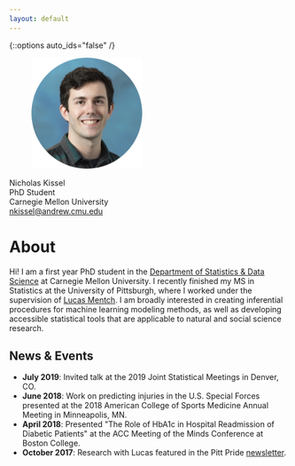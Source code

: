 ```yaml
---
layout: default
---
```


{::options auto_ids="false" /}

<figure>
    <img src='headshot.png' alt='missing' width='200' title='Me!' />
</figure>

  
Nicholas Kissel  
PhD Student  
Carnegie Mellon University  
nkissel@andrew.cmu.edu  


# About

<!-- <figure>
    <img src='headshot.png' alt='missing' width='200' title='Me!' />
    <figcaption>Nicholas Kissel <br /> PhD Student <br /> Carnegie Mellon University <br /> nkissel@andrew.cmu.edu </figcaption> 
</figure> -->

Hi! I am a first year PhD student in the [Department of Statistics & Data Science](http://www.stat.cmu.edu/) at Carnegie Mellon University. I recently finished my MS in Statistics at the University of Pittsburgh, where I worked under the supervision of [Lucas Mentch](http://lucasmentch.com/index.html). I am broadly interested in creating inferential procedures for machine learning modeling methods, as well as developing accessible statistical tools that are applicable to natural and social science research. 



## News & Events

* **July 2019**: Invited talk at the 2019 Joint Statistical Meetings in Denver, CO.
* **June 2018**: Work on predicting injuries in the U.S. Special Forces presented at the 2018 American College of Sports Medicine Annual Meeting in Minneapolis, MN.
* **April 2018**: Presented "The Role of HbA1c in Hospital Readmission of Diabetic Patients" at the ACC Meeting of the Minds Conference at Boston College.
* **October 2017**: Research with Lucas featured in the Pitt Pride [newsletter](https://www.asundergrad.pitt.edu/mentoring-future-gatekeepers-science).

